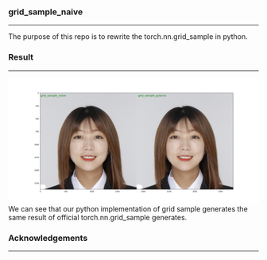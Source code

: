 ### grid_sample_naive
---
The purpose of this repo is to rewrite the torch.nn.grid_sample in python. 
### Result
---
![result](https://raw.githubusercontent.com/haddis3/grid_sample_naive/main/result/merge.png)
We can see that our python implementation of grid sample generates the same result of official torch.nn.grid_sample generates. 







### Acknowledgements
---

